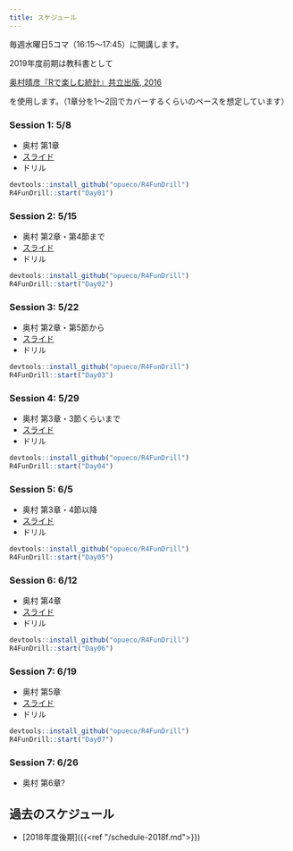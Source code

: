 ```yaml
---
title: スケジュール
---
```


毎週水曜日5コマ（16:15〜17:45）に開講します。  

2019年度前期は教科書として

[奥村晴彦『Rで楽しむ統計』共立出版, 2016](https://www.kyoritsu-pub.co.jp/bookdetail/9784320112414)

を使用します。（1章分を1〜2回でカバーするくらいのペースを想定しています）


### Session 1:  5/8

- 奥村 第1章
- [スライド](https://opueco.github.io/rclub-slides/2019f-01/slides.html#1)
- ドリル

```r
devtools::install_github("opueco/R4FunDrill")
R4FunDrill::start("Day01")
```

### Session 2: 5/15

- 奥村 第2章・第4節まで
- [スライド](https://opueco.github.io/rclub-slides/2019f-02/slides.html#1)
- ドリル

```r
devtools::install_github("opueco/R4FunDrill")
R4FunDrill::start("Day02")
```

### Session 3: 5/22

- 奥村 第2章・第5節から
- [スライド](https://opueco.github.io/rclub-slides/2019f-03/slides.html#1)
- ドリル

```r
devtools::install_github("opueco/R4FunDrill")
R4FunDrill::start("Day03")
```

### Session 4: 5/29

- 奥村 第3章・3節くらいまで
- [スライド](https://opueco.github.io/rclub-slides/2019f-04/slides.html#1)
- ドリル

```r
devtools::install_github("opueco/R4FunDrill")
R4FunDrill::start("Day04")
```

### Session 5: 6/5

- 奥村 第3章・4節以降
- [スライド](https://opueco.github.io/rclub-slides/2019f-05/slides.html#1)
- ドリル

```r
devtools::install_github("opueco/R4FunDrill")
R4FunDrill::start("Day05")
```

### Session 6: 6/12

- 奥村 第4章
- [スライド](https://opueco.github.io/rclub-slides/2019f-06/slides.html#1)
- ドリル

```r
devtools::install_github("opueco/R4FunDrill")
R4FunDrill::start("Day06")
```

### Session 7: 6/19

- 奥村 第5章
- [スライド](https://opueco.github.io/rclub-slides/2019f-07/slides.html#1)
- ドリル

```r
devtools::install_github("opueco/R4FunDrill")
R4FunDrill::start("Day07")
```

### Session 7: 6/26

- 奥村 第6章?


## 過去のスケジュール

- [2018年度後期]({{<ref "/schedule-2018f.md">}})

